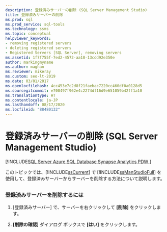 ```yaml
---
description: 登録済みサーバーの削除 (SQL Server Management Studio)
title: 登録済みサーバーの削除
ms.prod: sql
ms.prod_service: sql-tools
ms.technology: ssms
ms.topic: conceptual
helpviewer_keywords:
- removing registered servers
- deleting registered servers
- Registered Servers [SQL Server], removing servers
ms.assetid: 1f7f755f-7ed2-4572-aa18-13cdd92e350e
author: markingmyname
ms.author: maghan
ms.reviewer: mikeray
ms.custom: seo-lt-2019
ms.date: 03/01/2017
ms.openlocfilehash: 4cc453e7c2d8f21faebac7220cc460df0a0128d5
ms.sourcegitcommit: e700497f962e4c2274df16d9e651059b42ff1a10
ms.translationtype: HT
ms.contentlocale: ja-JP
ms.lasthandoff: 08/17/2020
ms.locfileid: "88480132"
---
```

# <a name="remove-a-registered-server-sql-server-management-studio"></a>登録済みサーバーの削除 (SQL Server Management Studio)

[!INCLUDE[SQL Server Azure SQL Database Synapse Analytics PDW ](../../includes/applies-to-version/sql-asdb-asdbmi-asa-pdw.md)]

このトピックでは、[!INCLUDE[ssCurrent](../../includes/sscurrent-md.md)] で [!INCLUDE[ssManStudioFull](../../includes/ssmanstudiofull-md.md)] を使用して、登録済みサーバーからサーバーを削除する方法について説明します。

## <a name="SSMSProcedure"></a>

### <a name="to-remove-a-registered-server"></a>登録済みサーバーを削除するには

1. [登録済みサーバー] で、サーバーを右クリックして **[削除]** をクリックします。

2. **[削除の確認]** ダイアログ ボックスで **[はい]** をクリックします。
